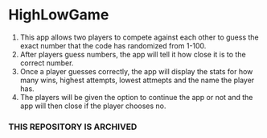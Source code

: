 # HighLowGame
<ol> 
 <li>This app allows two players to compete against each other to guess the exact number that the code has randomized from 1-100.</li>
  <li>After players guess numbers, the app will tell it how close it is to the correct number.</li>
  <li>Once a player guesses correctly, the app will display the stats for how many wins, highest attempts, lowest attmepts and the name the player has. </li>
  <li>The players will be given the option to continue the app or not and the app will then close if the player chooses no.</li>
</ol>
  
<h3>THIS REPOSITORY IS ARCHIVED</h3>
